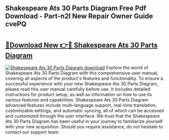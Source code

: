 ## Shakespeare Ats 30 Parts Diagram Free Pdf Download - Part-n2I New Repair Owner Guide cvePQ

# <h2><a href="http://dft31v.blite.top/?on=Shakespeare+Ats+30+Parts+Diagram">🔗Download New 👉🔴 Shakespeare Ats 30 Parts Diagram</a></h2>

[![Shakespeare Ats 30 Parts Diagram download](https://i.imgur.com/lujVjoI.png)](http://dft31v.blite.top/?on=Shakespeare+Ats+30+Parts+Diagram)
Explore the world of Shakespeare Ats 30 Parts Diagram with this comprehensive user manual, covering all aspects of the product's features and functionality. To ensure a successful experience with your new Shakespeare Ats 30 Parts Diagram, please read this user manual carefully before use. It includes detailed instructions for product setup, as well as information on how to use its various features and capabilities. Shakespeare Ats 30 Parts Diagram advanced features include multi-language support, real-time translation, customizable settings, and automatic syncing, all of which can be accessed and customized through the user interface. We trust that the Shakespeare Ats 30 Parts Diagram has been useful in your journey to familiarize yourself with your new acquisition. Should you require assistance, do not hesitate to contact our support team.
